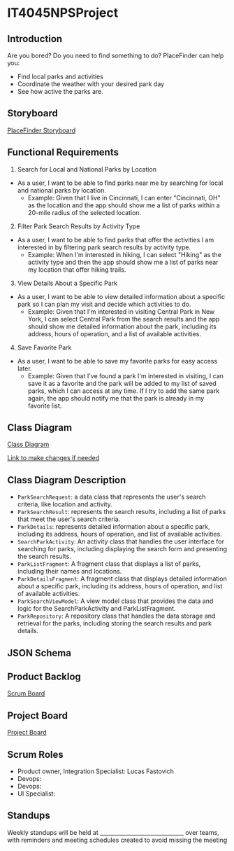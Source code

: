# IT4045NPSProject

## Introduction
Are you bored? Do you need to find something to do? PlaceFinder can help you:
- Find local parks and activities
- Coordinate the weather with your desired park day
- See how active the parks are.

## Storyboard
[PlaceFinder Storyboard]()

## Functional Requirements

1. Search for Local and National Parks by Location
 - As a user, I want to be able to find parks near me by searching for local and national parks by location.
   - Example: Given that I live in Cincinnati, I can enter "Cincinnati, OH" as the location and the app should show me a list of parks within a 20-mile radius of the selected location.

2. Filter Park Search Results by Activity Type
 - As a user, I want to be able to find parks that offer the activities I am interested in by filtering park search results by activity type.
   - Example: When I'm interested in hiking, I can select "Hiking" as the activity type and then the app should show me a list of parks near my location that offer hiking trails.

3. View Details About a Specific Park
 - As a user, I want to be able to view detailed information about a specific park so I can plan my visit and decide which activities to do.
   - Example: Given that I'm interested in visiting Central Park in New York, I can select Central Park from the search results and the app should show me detailed information about the park, including its address, hours of operation, and a list of available activities.

4. Save Favorite Park
 - As a user, I want to be able to save my favorite parks for easy access later.
   - Example: Given that I've found a park I'm interested in visiting, I can save it as a favorite and the park will be added to my list of saved parks, which I can access at any time. If I try to add the same park again, the app should notify me that the park is already in my favorite list.

## Class Diagram
[Class Diagram](https://lucid.app/publicSegments/view/ab656d41-f893-45fa-bf4a-8bdbec57272c/image.png)

[Link to make changes if needed](https://lucid.app/lucidchart/f361d73f-a5f5-4b91-981d-c3c7cf38cac8/edit?viewport_loc=21%2C154%2C1648%2C1123%2CHWEp-vi-RSFO&invitationId=inv_3de24ab5-d2e8-40c5-8422-6fbbf5111702)

## Class Diagram Description 
- `ParkSearchRequest`: a data class that represents the user's search criteria, like location and activity.
- `ParkSearchResult`: represents the search results, including a list of parks that meet the user's search criteria.
- `ParkDetails`: represents detailed information about a specific park, including its address, hours of operation, and list of available activities.
- `SearchParkActivity`: An activity class that handles the user interface for searching for parks, including displaying the search form and presenting the search results.
- `ParkListFragment`: A fragment class that displays a list of parks, including their names and locations.
- `ParkDetailsFragment`: A fragment class that displays detailed information about a specific park, including its address, hours of operation, and list of available activities.
- `ParkSearchViewModel`: A view model class that provides the data and logic for the SearchParkActivity and ParkListFragment.
- `ParkRepository`: A repository class that handles the data storage and retrieval for the parks, including storing the search results and park details.

## JSON Schema

## Product Backlog
[Scrum Board]()

## Project Board
[Project Board]()

## Scrum Roles
- Product owner, Integration Specialist: Lucas Fastovich
- Devops: 
- Devops: 
- UI Specialist: 


## Standups
Weekly standups will be held at ______________________________ over teams, with reminders and meeting schedules created to avoid missing the meeting
